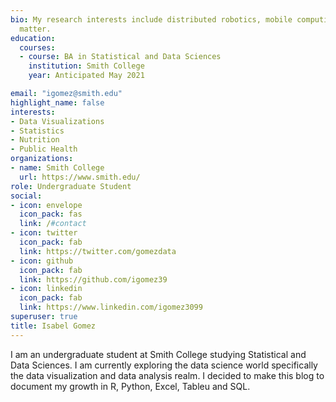 ```yaml
---
bio: My research interests include distributed robotics, mobile computing and programmable
  matter.
education:
  courses:
  - course: BA in Statistical and Data Sciences
    institution: Smith College
    year: Anticipated May 2021

email: "igomez@smith.edu"
highlight_name: false
interests:
- Data Visualizations
- Statistics
- Nutrition
- Public Health 
organizations:
- name: Smith College
  url: https://www.smith.edu/
role: Undergraduate Student
social:
- icon: envelope
  icon_pack: fas
  link: /#contact
- icon: twitter
  icon_pack: fab
  link: https://twitter.com/gomezdata
- icon: github
  icon_pack: fab
  link: https://github.com/igomez39
- icon: linkedin
  icon_pack: fab
  link: https://www.linkedin.com/igomez3099
superuser: true
title: Isabel Gomez
---
```


I am an undergraduate student at Smith College studying Statistical and Data Sciences. I am currently exploring the data science world specifically the data visualization and data analysis realm. I decided to make this blog to document my growth in R, Python, Excel, Tableu and SQL.
